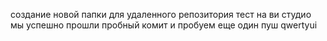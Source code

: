 создание новой папки для удаленного репозитория
тест на ви студио
мы успешно прошли пробный комит и пробуем еще один пуш
qwertyui